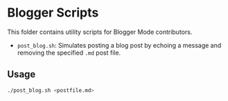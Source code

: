 # Blogger Scripts

This folder contains utility scripts for Blogger Mode contributors.

- `post_blog.sh`: Simulates posting a blog post by echoing a message and removing the specified `.md` post file.

## Usage

```bash
./post_blog.sh <postfile.md>
```
